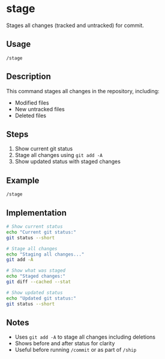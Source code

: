 # stage

Stages all changes (tracked and untracked) for commit.

## Usage
```
/stage
```

## Description
This command stages all changes in the repository, including:
- Modified files
- New untracked files
- Deleted files

## Steps

1. Show current git status
2. Stage all changes using `git add -A`
3. Show updated status with staged changes

## Example
```
/stage
```

## Implementation
```bash
# Show current status
echo "Current git status:"
git status --short

# Stage all changes
echo "Staging all changes..."
git add -A

# Show what was staged
echo "Staged changes:"
git diff --cached --stat

# Show updated status
echo "Updated git status:"
git status --short
```

## Notes
- Uses `git add -A` to stage all changes including deletions
- Shows before and after status for clarity
- Useful before running `/commit` or as part of `/ship`